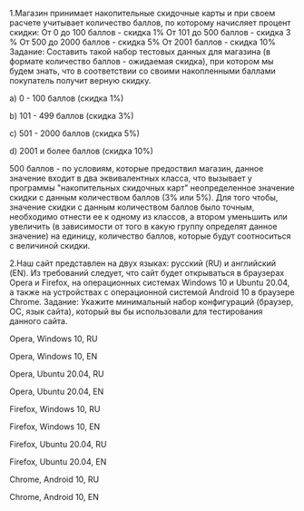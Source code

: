 1.Магазин принимает накопительные скидочные карты и при своем расчете учитывает количество баллов, по которому начисляет процент скидки: От 0 до 100 баллов - скидка 1% От 101 до 500 баллов - скидка 3 % От 500 до 2000 баллов - скидка 5% От 2001 баллов - скидка 10%
Задание: Составить такой набор тестовых данных для магазина (в формате количество баллов - ожидаемая скидка), при котором мы будем знать, что в соответствии со своими накопленными баллами покупатель получит верную скидку.

a) 0 - 100 баллов  (скидка 1%)

b) 101 - 499 баллов (скидка 3%)

c) 501 - 2000 баллов (скидка 5%)

d) 2001 и более баллов (скидка 10%)

500 баллов - по условиям, которые предоствил магазин, данное значение входит в два эквивалентных класса, что вызывает у программы "накопительных скидочных карт" неопределенное значение скидки с данным количеством баллов (3% или 5%). Для того чтобы, значение скидки с данным количеством баллов было точным, необходимо отнести ее к одному из классов, а втором уменьшить или увеличить (в зависимости от того в какую группу определят данное значение) на единицу, количество баллов, которые будут соотноситься с величиной скидки.   

2.Наш сайт представлен на двух языках: русский (RU) и английский (EN). Из требований следует, что сайт будет открываться в браузерах Opera и Firefox, на операционных системах Windows 10 и Ubuntu 20.04, а также на устройствах с операционной системой Android 10 в браузере Chrome.
Задание: Укажите минимальный набор конфигураций (браузер, ОС, язык сайта), который вы бы использовали для тестирования данного сайта.

  Opera,  Windows 10, RU
  
  Opera,  Windows 10, EN
  
  Opera,  Ubuntu 20.04, RU
  
  Opera,  Ubuntu 20.04, EN
  
  Firefox,  Windows 10, RU
  
  Firefox,  Windows 10, EN
  
  Firefox,  Ubuntu 20.04, RU
  
  Firefox,  Ubuntu 20.04, EN
  
  Chrome, Android 10, RU
  
  Chrome, Android 10, EN
  
